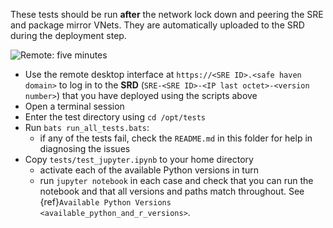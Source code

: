 These tests should be run **after** the network lock down and peering the SRE and package mirror VNets.
They are automatically uploaded to the SRD during the deployment step.

![Remote: five minutes](https://img.shields.io/static/v1?style=for-the-badge&logo=microsoft-onedrive&label=remote&color=blue&message=five%20minutes)

- Use the remote desktop interface at `https://<SRE ID>.<safe haven domain>` to log in to the **SRD** (`SRE-<SRE ID>-<IP last octet>-<version number>`) that you have deployed using the scripts above
- Open a terminal session
- Enter the test directory using `cd /opt/tests`
- Run `bats run_all_tests.bats`:
    - if any of the tests fail, check the `README.md` in this folder for help in diagnosing the issues
- Copy `tests/test_jupyter.ipynb` to your home directory
    - activate each of the available Python versions in turn
    - run `jupyter notebook` in each case and check that you can run the notebook and that all versions and paths match throughout. See {ref}`Available Python Versions <available_python_and_r_versions>`.
